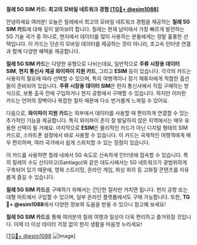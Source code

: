 **칠레 5G SIM 카드: 최고의 모바일 네트워크 경험 [[TG💪+ @esim1088](https://t.me/s/esim1088)]**

안녕하세요 여러분! 오늘은 칠레에서 최고의 모바일 네트워크 경험을 제공하는 **칠레 5G SIM 카드**에 대해 깊이 알아보려 합니다. 칠레는 현재 남미에서 가장 빠르게 발전하는 5G 기술 국가 중 하나로, 현지에서 데이터를 많이 사용하는 분들에게는 정말 훌륭한 선택입니다. 이 카드는 단순히 모바일 데이터를 제공하는 것이 아니라, 초고속 인터넷 연결과 함께 다양한 혜택을 제공합니다.

**칠레 5G SIM 카드**는 다양한 유형으로 나뉘는데요, 일반적으로 **주류 시장용 데이터 SIM**, **현지 통신사 제공 와이파이 지원 카드**, 그리고 **ESIM** 등이 있습니다. 각각의 카드는 사용자의 필요에 따라 선택할 수 있으며, 특히 여행객이나 장기 체류자에게 적합한 옵션들이 준비되어 있습니다. **주류 시장용 데이터 SIM**은 현지 통신사에서 직접 구매하는 방식으로, 보통 출국 전에 구입하거나 현지 공항에서 구매할 수 있습니다. 하지만 이러한 카드는 언어의 장벽이나 복잡한 절차 때문에 다소 번거롭게 느껴질 수 있어요.

다음으로, **와이파이 지원 카드**는 외부에서 데이터를 사용할 때 편리하게 연결할 수 있는 추가적인 기능을 제공합니다. 특히 와이파이 존이 잘 발달하지 않은 지역에서는 매우 유용한 선택이 될 거예요. 마지막으로 **ESIM**은 물리적인 카드가 아닌 디지털 형태의 SIM 카드로, 스마트폰 설정에서 바로 사용할 수 있습니다. 이 카드는 국제적인 여행객에게 매우 편리하며, 여러 국가에서 쉽게 스위치할 수 있는 장점이 있습니다.

이 카드를 사용하면 칠레 내에서 5G 속도로 신속하게 인터넷에 접속할 수 있습니다. 특히 칠레의 수도 산티아고(Santiago)와 같은 대도시에서는 5G 네트워크가 광범위하게 구축되어 있기 때문에, 영화 스트리밍, 온라인 게임, 화상 회의 등 고화질 콘텐츠를 자유롭게 즐길 수 있습니다.

**칠레 5G SIM 카드**를 구매하기 위해서는 간단한 절차만 거치면 됩니다. 현지 공항 또는 대형 마트에서 구입할 수 있으며, 일부 온라인 플랫폼에서도 구매 가능합니다. 또한, **TG💪+ @esim1088**에서 다양한 정보와 도움을 받을 수 있으니 참고해 보세요!

**칠레 5G SIM 카드**를 통해 여러분의 칠레 여행과 일상이 더욱 편리하고 즐거워질 것입니다. 이제 더 이상 데이터 걱정 없이 현지 생활을 마음껏 누리세요!

[[TG💪+ @esim1088](https://t.me/s/esim1088) ![Image](https://i.postimg.cc/Y0z9fWf4/image.png)]
